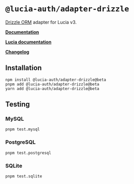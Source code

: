 # `@lucia-auth/adapter-drizzle`

[Drizzle ORM](https://orm.drizzle.team) adapter for Lucia v3.

**[Documentation](https://orm.drizzle.team)**

**[Lucia documentation](https://v3.lucia-auth.com)**

**[Changelog](https://github.com/pilcrowOnPaper/lucia/blob/main/packages/adapter-drizzle/CHANGELOG.md)**

## Installation

```
npm install @lucia-auth/adapter-drizzle@beta
pnpm add @lucia-auth/adapter-drizzle@beta
yarn add @lucia-auth/adapter-drizzle@beta
```

## Testing

### MySQL

```
pnpm test.mysql
```

### PostgreSQL

```
pnpm test.postgresql
```

### SQLite

```
pnpm test.sqlite
```
